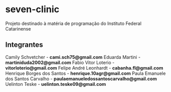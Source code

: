 # seven-clinic
Projeto destinado à matéria de programação do Instituto Federal Catarinense

## Integrantes
Camily Schvetcher - __cami.sch75@gmail.com__
Eduarda Martini - __martiniduda2002@gmail.com__
Fabio Vitor Loterio - __vitorloterio@gmail.com__
Felipe André Leonhardt - __cabanha.fl@gmail.com__
Henrique Borges dos Santos - __henrique.10agr@gmail.com__
Paula Emanuele dos Santos Carvalho - __paulaemanueledossantoscarvalho@gmail.com__
Uelinton Teske - __uelinton.teske09@gmail.com__


